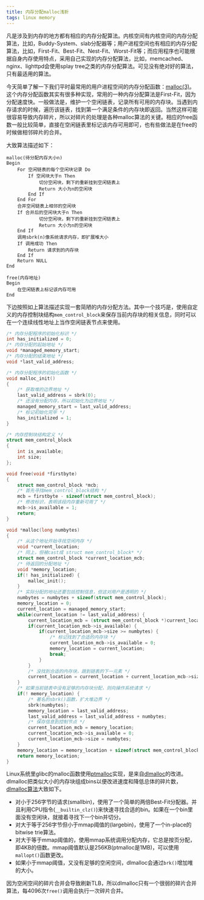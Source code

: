 ```yaml
---
title: 内存分配malloc浅析
tags: linux memory
---
```


凡是涉及到内存的地方都有相应的内存分配算法。内核空间有内核空间的内存分配算法，比如，Buddy-System、slab分配器等；用户进程空间也有相应的内存分配算法，比如，First-Fit、Best-Fit、Nest-Fit、Worst-Fit等；而应用程序也可能根据自身内存使用特点，采用自己实现的内存分配算法，比如，memcached、nginx、lighttpd会使用splay tree之类的内存分配算法。可见没有绝对好的算法，只有最适用的算法。

今天简单了解一下我们平时最常用的用户进程空间的内存分配函数：[malloc(3)](http://www.man7.org/linux/man-pages/man3/malloc.3.html)。这个内存分配函数其实有很多种实现，常用的一种内存分配算法是First-Fit，因为分配速度快。一般做法是，维护一个空闲链表，记录所有可用的内存块。当遇到内存请求的时候，遍历该链表，找到第一个满足条件的内存块即返回。当然这样可能很容易导致内存碎片，所以对碎片的处理是各种malloc算法的关键。相应的free函数一般比较简单，直接在空闲链表里标记该内存可用即可，也有些做法是在free的时候做相邻碎片的合并。

大致算法描述如下：

```
malloc(待分配内存大小n)
Begin
    For 空闲链表的每个空闲块记录 Do
        If 空闲块大于n Then
            切分空闲块，剩下的重新挂到空闲链表上
            Return 大小为n的空闲块
        End If
    End For
    合并空闲链表上相邻的空闲块
    If 合并后的空闲块大于n Then
            切分空闲块，剩下的重新挂到空闲链表上
            Return 大小为n的空闲块
    End If
    调用sbrk(n)像系统请求内存，即扩展堆大小
    If 调用成功 Then
        Return 请求到的内存块
    End If
    Return NULL
End

free(内存地址)
Begin
    在空闲链表上标记该内存可用
End
```

下边按照如上算法描述实现一套简陋的内存分配方法。其中一个技巧是，使用自定义的内存控制块结构`mem_control_block`来保存当前内存块的相关信息，同时可以在一个连续线性地址上当作空闲链表节点来使用。

```c
/* 内存分配程序的初始化标识 */
int has_initialized = 0;
/* 内存分配的起始地址 */
void *managed_memory_start;
/* 内存分配的结束地址 */
void *last_valid_address;

/* 内存分配程序的初始化函数 */
void malloc_init()
{
    /* 获取堆的边界地址 */
    last_valid_address = sbrk(0);
    /* 还没有分配内存，所以初始化为边界地址 */
    managed_memory_start = last_valid_address;
    /* 标记初始化完毕 */
    has_initialized = 1;
}

/* 内存控制块结构定义 */
struct mem_control_block
{
    int is_available;
    int size;
};

void free(void *firstbyte)
{
    struct mem_control_block *mcb;
    /* 首先寻找mem_control_block结构 */
    mcb = firstbyte - sizeof(struct mem_control_block);
    /* 修改标识，表明该段内存重新可用了 */
    mcb->is_available = 1;
    return;
}

void *malloc(long numbytes)
{
    /* 从这个地址开始寻找空闲内存 */
    void *current_location;
    /* 同上，但被cast成 struct mem_control_block* */
    struct mem_control_block *current_location_mcb;
    /* 待返回的分配地址 */
    void *memory_location;
    if(! has_initialized) {
        malloc_init();
    }
    /* 实际分配的地址还要包括控制信息，但这对用户是透明的 */
    numbytes = numbytes + sizeof(struct mem_control_block);
    memory_location = 0;
    current_location = managed_memory_start;
    while(current_location != last_valid_address) {
        current_location_mcb = (struct mem_control_block *)current_location;
        if(current_location_mcb->is_available) {
            if(current_location_mcb->size >= numbytes) {
                /* 标记找到了合适的内存块 */
                current_location_mcb->is_available = 0;
                memory_location = current_location;
                break;
            }
        }
        /* 没找到合适的内存块，跳到链表的下一元素 */
        current_location = current_location + current_location_mcb->size;
    }
    /* 如果当前链表中没有足够的内存块分配，则向操作系统请求 */
    if(! memory_location) {
        /* 著名的sbrk()函数，扩大堆边界 */
        sbrk(numbytes);
        memory_location = last_valid_address;
        last_valid_address = last_valid_address + numbytes;
        /* 保存信息到控制节点 */
        current_location_mcb = memory_location;
        current_location_mcb->is_available = 0;
        current_location_mcb->size = numbytes;
    }
    memory_location = memory_location + sizeof(struct mem_control_block);
    return memory_location;
}
```

Linux系统里glibc的malloc函数使用[ptmalloc](http://sourceware.org/git/?p=glibc.git;a=tree;f=malloc)实现，是来自[dlmalloc](http://g.oswego.edu/dl/html/malloc.html)的改进。dlmalloc把类似大小的内存块组成bins以便改进速度和降低总体的碎片数，[dlmalloc算法](http://en.wikibooks.org/wiki/C_Programming/C_Reference/stdlib.h/malloc)大致如下。

- 对小于256字节的请求(smallbin)，使用了一个简单的两倍Best-Fit分配器。并且利用CPU指令(`__builtin_clz()`)来快速寻找合适的bin。如果在一个bin里面没有空闲块，就接着寻找下一个bin并切分。
- 对大于等于256字节但小于mmap阈值的(largebin)，使用了一个in-place的bitwise trie算法。
- 对大于等于mmap阈值的，使用mmap系统调用分配内存，它总是按页分配，即4KB的倍数。mmap阈值默认是256KB(ptmalloc是1MB)，可以使用`mallopt()`函数更改。
- 如果小于mmap阈值，又没有足够的空闲空间，dlmalloc会通过`brk()`增加堆的大小。

因为空闲空间的碎片合并会导致刷新TLB，所以dlmalloc只有一个很弱的碎片合并算法，每4096次`free()`调用会执行一次碎片合并。
